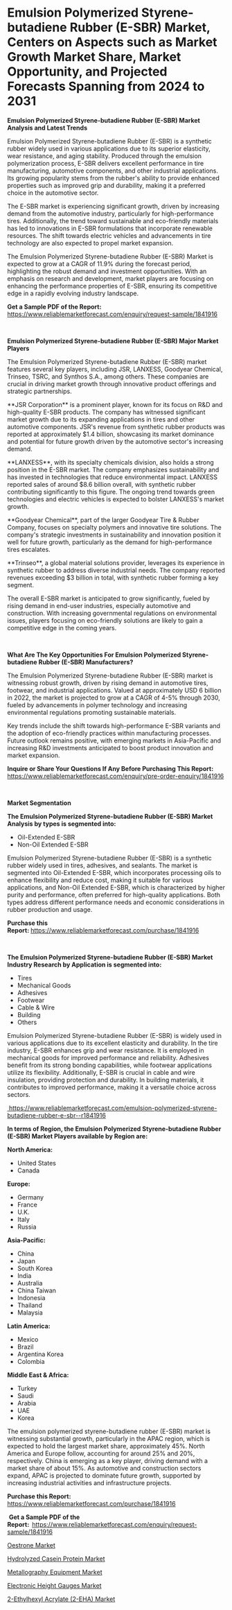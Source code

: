 <p><h1>Emulsion Polymerized Styrene-butadiene Rubber (E-SBR) Market, Centers on Aspects such as Market Growth Market Share, Market Opportunity, and Projected Forecasts Spanning from 2024 to 2031</h1></p><p><strong>Emulsion Polymerized Styrene-butadiene Rubber (E-SBR) Market Analysis and Latest Trends</strong></p>
<p><p>Emulsion Polymerized Styrene-butadiene Rubber (E-SBR) is a synthetic rubber widely used in various applications due to its superior elasticity, wear resistance, and aging stability. Produced through the emulsion polymerization process, E-SBR delivers excellent performance in tire manufacturing, automotive components, and other industrial applications. Its growing popularity stems from the rubber's ability to provide enhanced properties such as improved grip and durability, making it a preferred choice in the automotive sector.</p><p>The E-SBR market is experiencing significant growth, driven by increasing demand from the automotive industry, particularly for high-performance tires. Additionally, the trend toward sustainable and eco-friendly materials has led to innovations in E-SBR formulations that incorporate renewable resources. The shift towards electric vehicles and advancements in tire technology are also expected to propel market expansion. </p><p>The Emulsion Polymerized Styrene-butadiene Rubber (E-SBR) Market is expected to grow at a CAGR of 11.9% during the forecast period, highlighting the robust demand and investment opportunities. With an emphasis on research and development, market players are focusing on enhancing the performance properties of E-SBR, ensuring its competitive edge in a rapidly evolving industry landscape.</p></p>
<p><strong>Get a Sample PDF of the Report:&nbsp;</strong> <a href="https://www.reliablemarketforecast.com/enquiry/request-sample/1841916?utm_campaign=1283&utm_medium=2&utm_source=Github&utm_content=ia&utm_term=16102024&utm_id=emulsion-polymerized-styrene-butadiene-rubber-e-sbr">https://www.reliablemarketforecast.com/enquiry/request-sample/1841916</a></p>
<p>&nbsp;</p>
<p><strong>Emulsion Polymerized Styrene-butadiene Rubber (E-SBR) Major Market Players</strong></p>
<p><p>The Emulsion Polymerized Styrene-butadiene Rubber (E-SBR) market features several key players, including JSR, LANXESS, Goodyear Chemical, Trinseo, TSRC, and Synthos S.A., among others. These companies are crucial in driving market growth through innovative product offerings and strategic partnerships.</p><p>**JSR Corporation** is a prominent player, known for its focus on R&D and high-quality E-SBR products. The company has witnessed significant market growth due to its expanding applications in tires and other automotive components. JSR's revenue from synthetic rubber products was reported at approximately $1.4 billion, showcasing its market dominance and potential for future growth driven by the automotive sector's increasing demand.</p><p>**LANXESS**, with its specialty chemicals division, also holds a strong position in the E-SBR market. The company emphasizes sustainability and has invested in technologies that reduce environmental impact. LANXESS reported sales of around $8.6 billion overall, with synthetic rubber contributing significantly to this figure. The ongoing trend towards green technologies and electric vehicles is expected to bolster LANXESS's market growth.</p><p>**Goodyear Chemical**, part of the larger Goodyear Tire & Rubber Company, focuses on specialty polymers and innovative tire solutions. The company's strategic investments in sustainability and innovation position it well for future growth, particularly as the demand for high-performance tires escalates.</p><p>**Trinseo**, a global material solutions provider, leverages its experience in synthetic rubber to address diverse industrial needs. The company reported revenues exceeding $3 billion in total, with synthetic rubber forming a key segment.</p><p>The overall E-SBR market is anticipated to grow significantly, fueled by rising demand in end-user industries, especially automotive and construction. With increasing governmental regulations on environmental issues, players focusing on eco-friendly solutions are likely to gain a competitive edge in the coming years.</p></p>
<p>&nbsp;</p>
<p><strong>What Are The Key Opportunities For Emulsion Polymerized Styrene-butadiene Rubber (E-SBR) Manufacturers?</strong></p>
<p><p>The Emulsion Polymerized Styrene-butadiene Rubber (E-SBR) market is witnessing robust growth, driven by rising demand in automotive tires, footwear, and industrial applications. Valued at approximately USD 6 billion in 2022, the market is projected to grow at a CAGR of 4-5% through 2030, fueled by advancements in polymer technology and increasing environmental regulations promoting sustainable materials.</p><p>Key trends include the shift towards high-performance E-SBR variants and the adoption of eco-friendly practices within manufacturing processes. Future outlook remains positive, with emerging markets in Asia-Pacific and increasing R&D investments anticipated to boost product innovation and market expansion.</p></p>
<p><strong>Inquire or Share Your Questions If Any Before Purchasing This Report:</strong> <a href="https://www.reliablemarketforecast.com/enquiry/pre-order-enquiry/1841916?utm_campaign=1283&utm_medium=2&utm_source=Github&utm_content=ia&utm_term=16102024&utm_id=emulsion-polymerized-styrene-butadiene-rubber-e-sbr">https://www.reliablemarketforecast.com/enquiry/pre-order-enquiry/1841916</a></p>
<p>&nbsp;</p>
<p><strong>Market Segmentation</strong></p>
<p><strong>The Emulsion Polymerized Styrene-butadiene Rubber (E-SBR) Market Analysis by types is segmented into:</strong></p>
<p><ul><li>Oil-Extended E-SBR</li><li>Non-Oil Extended E-SBR</li></ul></p>
<p><p>Emulsion Polymerized Styrene-butadiene Rubber (E-SBR) is a synthetic rubber widely used in tires, adhesives, and sealants. The market is segmented into Oil-Extended E-SBR, which incorporates processing oils to enhance flexibility and reduce cost, making it suitable for various applications, and Non-Oil Extended E-SBR, which is characterized by higher purity and performance, often preferred for high-quality applications. Both types address different performance needs and economic considerations in rubber production and usage.</p></p>
<p><strong>Purchase this Report:&nbsp;</strong><a href="https://www.reliablemarketforecast.com/purchase/1841916?utm_campaign=1283&utm_medium=2&utm_source=Github&utm_content=ia&utm_term=16102024&utm_id=emulsion-polymerized-styrene-butadiene-rubber-e-sbr">https://www.reliablemarketforecast.com/purchase/1841916</a></p>
<p>&nbsp;</p>
<p><strong>The Emulsion Polymerized Styrene-butadiene Rubber (E-SBR) Market Industry Research by Application is segmented into:</strong></p>
<p><ul><li>Tires</li><li>Mechanical Goods</li><li>Adhesives</li><li>Footwear</li><li>Cable & Wire</li><li>Building</li><li>Others</li></ul></p>
<p><p>Emulsion Polymerized Styrene-butadiene Rubber (E-SBR) is widely used in various applications due to its excellent elasticity and durability. In the tire industry, E-SBR enhances grip and wear resistance. It is employed in mechanical goods for improved performance and reliability. Adhesives benefit from its strong bonding capabilities, while footwear applications utilize its flexibility. Additionally, E-SBR is crucial in cable and wire insulation, providing protection and durability. In building materials, it contributes to improved performance, making it a versatile choice across sectors.</p></p>
<p><a href="https://www.reliablemarketforecast.com/emulsion-polymerized-styrene-butadiene-rubber-e-sbr--r1841916?utm_campaign=1283&utm_medium=2&utm_source=Github&utm_content=ia&utm_term=16102024&utm_id=emulsion-polymerized-styrene-butadiene-rubber-e-sbr">&nbsp;https://www.reliablemarketforecast.com/emulsion-polymerized-styrene-butadiene-rubber-e-sbr--r1841916</a></p>
<p><strong>In terms of Region, the Emulsion Polymerized Styrene-butadiene Rubber (E-SBR) Market Players available by Region are:</strong></p>
<p>
    <p> <strong> North America: </strong>
        <ul>
            <li>United States</li>
            <li>Canada</li>
        </ul>
        </p> 
    <p> <strong> Europe: </strong>
        <ul>
            <li>Germany</li>
            <li>France</li>
            <li>U.K.</li>
            <li>Italy</li>
            <li>Russia</li>
        </ul>
        </p> 
    <p> <strong> Asia-Pacific: </strong>
        <ul>
            <li>China</li>
            <li>Japan</li>
            <li>South Korea</li>
            <li>India</li>
            <li>Australia</li>
            <li>China Taiwan</li>
            <li>Indonesia</li>
            <li>Thailand</li>
            <li>Malaysia</li>
        </ul>
        </p> 
    <p> <strong> Latin America: </strong>
        <ul>
            <li>Mexico</li>
            <li>Brazil</li>
            <li>Argentina Korea</li>
            <li>Colombia</li>
        </ul>
        </p> 
    <p> <strong> Middle East & Africa: </strong>
        <ul>
            <li>Turkey</li>
            <li>Saudi</li>
            <li>Arabia</li>
            <li>UAE</li>
            <li>Korea</li>
        </ul>
    </p>
    </p>
<p><p>The emulsion polymerized styrene-butadiene rubber (E-SBR) market is witnessing substantial growth, particularly in the APAC region, which is expected to hold the largest market share, approximately 45%. North America and Europe follow, accounting for around 25% and 20%, respectively. China is emerging as a key player, driving demand with a market share of about 15%. As automotive and construction sectors expand, APAC is projected to dominate future growth, supported by increasing industrial activities and infrastructure projects.</p></p>
<p><strong>Purchase this Report: </strong><a href="https://www.reliablemarketforecast.com/purchase/1841916?utm_campaign=1283&utm_medium=2&utm_source=Github&utm_content=ia&utm_term=16102024&utm_id=emulsion-polymerized-styrene-butadiene-rubber-e-sbr">https://www.reliablemarketforecast.com/purchase/1841916</a></p>
<p>&nbsp;<strong>Get a Sample PDF of the Report:&nbsp;&nbsp;</strong><a href="https://www.reliablemarketforecast.com/enquiry/request-sample/1841916?utm_campaign=1283&utm_medium=2&utm_source=Github&utm_content=ia&utm_term=16102024&utm_id=emulsion-polymerized-styrene-butadiene-rubber-e-sbr">https://www.reliablemarketforecast.com/enquiry/request-sample/1841916</a></p>
<p><strong></strong></p>
<p><p><a href="https://www.linkedin.com/pulse/oestrone-industry-sector-new-technologies-market-impact-forecasted-jlzef?utm_campaign=1283&utm_medium=2&utm_source=Github&utm_content=ia&utm_term=16102024&utm_id=emulsion-polymerized-styrene-butadiene-rubber-e-sbr">Oestrone Market</a></p><p><a href="https://www.linkedin.com/pulse/hydrolyzed-casein-protein-market2024-2031-industry-insights-r86jf?utm_campaign=1283&utm_medium=2&utm_source=Github&utm_content=ia&utm_term=16102024&utm_id=emulsion-polymerized-styrene-butadiene-rubber-e-sbr">Hydrolyzed Casein Protein Market</a></p><p><a href="https://issuu.com/reportprime-2/docs/metallography-equipment-market-size_937bdd6ef4d1bf?utm_campaign=1283&utm_medium=2&utm_source=Github&utm_content=ia&utm_term=16102024&utm_id=emulsion-polymerized-styrene-butadiene-rubber-e-sbr">Metallography Equipment Market</a></p><p><a href="https://issuu.com/reportprime-2/docs/electronic-height-gauges-market-siz_5be2692e77ef1e?utm_campaign=1283&utm_medium=2&utm_source=Github&utm_content=ia&utm_term=16102024&utm_id=emulsion-polymerized-styrene-butadiene-rubber-e-sbr">Electronic Height Gauges Market</a></p><p><a href="https://github.com/brindal51/Market-Research-Report-List-1/blob/main/2-ethylhexyl-acrylate-2-eha-market.md?utm_campaign=1283&utm_medium=2&utm_source=Github&utm_content=ia&utm_term=16102024&utm_id=emulsion-polymerized-styrene-butadiene-rubber-e-sbr">2-Ethylhexyl Acrylate (2-EHA) Market</a></p></p>